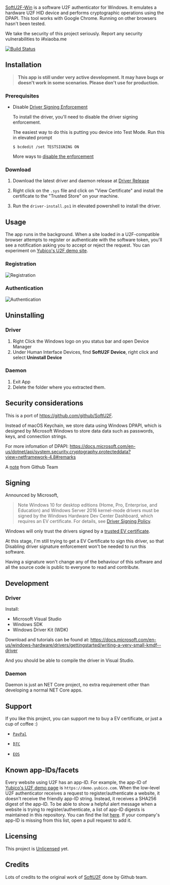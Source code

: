 [SoftU2F-Win](https://ibigbug.online/softu2f-for-windows) is a software U2F authenticator for Windows. It emulates a hardware U2F HID device and performs cryptographic operations using the DPAPI. This tool works with Google Chrome. Running on other browsers hasn't been tested.

We take the security of this project seriously. Report any security vulnerabilities to i#xiaoba.me

[![Build Status](https://watfaq.visualstudio.com/SoftU2F/_apis/build/status/ibigbug.SoftU2F-Win?branchName=master)](https://watfaq.visualstudio.com/SoftU2F/_build/latest?definitionId=7&branchName=master)

## Installation

> **This app is still under very active development. It may have bugs or doesn't work in some scenarios. Please don't use for production.**


### Prerequisites

* Disable [Driver Signing Enforcement](https://docs.microsoft.com/en-us/windows-hardware/drivers/install/kernel-mode-code-signing-policy--windows-vista-and-later-)

  To install the driver, you'll need to disable the driver signing enforcement.

  The easiest way to do this is putting you device into Test Mode. Run this in elevated prompt

  ```
  $ bcdedit /set TESTSIGNING ON
  ```

  More ways to [disable the enforcement](https://windowsreport.com/driver-signature-enforcement-windows-10/)

### Download

1. Download the latest driver and daemon release at [Driver Release](https://github.com/SoftU2F/SoftU2F-Win/releases)

2. Right click on the `.sys` file and click on "View Certificate" and install the certificate to the "Trusted Store" on your machine.

2. Run the `driver-install.ps1` in elevated powershell to install the driver.


## Usage

The app runs in the background. When a site loaded in a U2F-compatible browser attempts to register or authenticate with the software token, you'll see a notification asking you to accept or reject the request. You can experiment on [Yubico's U2F demo site](https://demo.yubico.com/u2f).

### Registration

![Registration](https://user-images.githubusercontent.com/543405/59797397-e9ab4e80-9322-11e9-9f36-555b608f926d.png)

### Authentication

![Authentication](https://user-images.githubusercontent.com/543405/59797166-6c7fd980-9322-11e9-952d-c3f353a09a65.png)

## Uninstalling

### Driver

1. Right Click the Windows logo on you status bar and open Device Manager
2. Under Human Interface Devices, find **SoftU2F Device**, right click and select **Uninstall Device**

### Daemon

1. Exit App
2. Delete the folder where you extracted them.

## Security considerations

This is a port of https://github.com/github/SoftU2F.

Instead of macOS Keychain, we store data using Windows DPAPI, which is designed by Microsoft Windows to store data data such as passwords, keys, and connection strings.

For more infomation of DPAPI: https://docs.microsoft.com/en-us/dotnet/api/system.security.cryptography.protecteddata?view=netframework-4.8#remarks

A [note](https://github.com/github/SoftU2F#security-considerations) from Github Team

## Signing

Announced by Microsoft,

> Note  Windows 10 for desktop editions (Home, Pro, Enterprise, and Education) and Windows Server 2016 kernel-mode drivers must be signed by the Windows Hardware Dev Center Dashboard, which requires an EV certificate. For details, see [Driver Signing Policy](https://docs.microsoft.com/en-us/windows-hardware/drivers/install/kernel-mode-code-signing-policy--windows-vista-and-later-).

Windows will only trust the drivers signed by a [trusted EV certificate](https://docs.microsoft.com/en-us/windows-hardware/drivers/dashboard/get-a-code-signing-certificate#step-2-buy-a-new-code-signing-certificate).

At this stage, I'm still trying to get a EV Certificate to sign this driver, so that Disabling driver signature enforcement won't be needed to run this software.

Having a signature won't change any of the behaviour of this software and all the source code is public to everyone to read and contribute.

## Development

### Driver

Install:

* Microsoft Visual Studio
* Windows SDK
* Windows Driver Kit (WDK)

Download and tutorials can be found at: https://docs.microsoft.com/en-us/windows-hardware/drivers/gettingstarted/writing-a-very-small-kmdf--driver

And you should be able to compile the driver in Visual Studio.

### Daemon

Daemon is just an NET Core project, no extra requirement other than developing a normal NET Core apps.

## Support

If you like this project, you can support me to buy a EV certificate, or just a cup of coffee :)

* [`PayPal`](https://www.paypal.com/cgi-bin/webscr?cmd=_donations&business=4HZETSUYU29T8&currency_code=USD&source=url)

* [`₿TC`](https://www.blockchain.com/btc/payment_request?address=14WABfFsMR51oP5LgJZEzSP5dLoBxymop3&message=Support+SoftU2F)

* [`EOS`](https://eosauthority.com/account?account=eosgolangsdk&network=eos#transactions)

## Known app-IDs/facets

Every website using U2F has an app-ID. For example, the app-ID of [Yubico's U2F demo page](https://demo.yubico.com/u2f) is `https://demo.yubico.com`. When the low-level U2F authenticator receives a request to register/authenticate a website, it doesn't receive the friendly app-ID string. Instead, it receives a SHA256 digest of the app-ID. To be able to show a helpful alert message when a website is trying to register/authenticate, a list of app-ID digests is maintained in this repository. You can find the list [here](https://github.com/ibigbug/SoftU2F-Win/blob/master/APDU/KnownFacets.cs). If your company's app-ID is missing from this list, open a pull request to add it.

## Licensing

This project is [Unlicensed](https://github.com/ibigbug/SoftU2F-Win/blob/master/LICENSE) yet.

## Credits

Lots of credits to the original work of [SoftU2F](https://github.com/github/SoftU2F) done by Github team.
